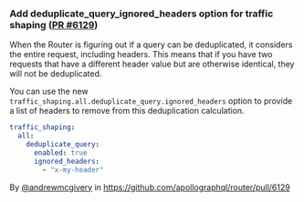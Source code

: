 ### Add deduplicate_query_ignored_headers option for traffic shaping ([PR #6129](https://github.com/apollographql/router/pull/6129))

When the Router is figuring out if a query can be deduplicated, it considers the entire request, including headers. This means that if you have two requests that have a different header value but are otherwise identical, they will not be deduplicated.

You can use the new `traffic_shaping.all.deduplicate_query.ignored_headers` option to provide a list of headers to remove from this deduplication calculation.

```yaml title="router.yaml"
traffic_shaping:
  all:
    deduplicate_query:
      enabled: true
      ignored_headers:
        - "x-my-header"
```

By [@andrewmcgivery](https://github.com/andrewmcgivery) in https://github.com/apollographql/router/pull/6129
